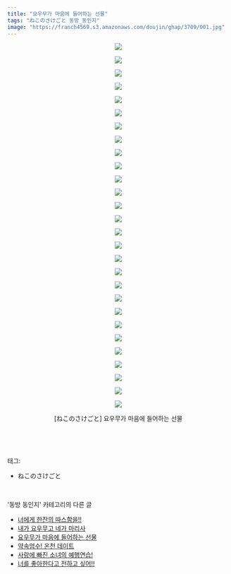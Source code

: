```yaml
---
title: "요우무가 마음에 들어하는 선물"
tags: "ねこのさけごと 동방_동인지"
image: "https://franch4569.s3.amazonaws.com/doujin/ghap/3709/001.jpg"
---
```

<div class="article">
<p style="text-align: center; clear: none; float: none;"><img src="{{ site.imgserver2 }}/ghap/3709/001.jpg"/></p>
<p style="text-align: center; clear: none; float: none;"><img src="{{ site.imgserver2 }}/ghap/3709/002.jpg"/></p>
<p style="text-align: center; clear: none; float: none;"><img src="{{ site.imgserver2 }}/ghap/3709/003.jpg"/></p>
<p style="text-align: center; clear: none; float: none;"><img src="{{ site.imgserver2 }}/ghap/3709/004.jpg"/></p>
<p style="text-align: center; clear: none; float: none;"><img src="{{ site.imgserver2 }}/ghap/3709/005.jpg"/></p>
<p style="text-align: center; clear: none; float: none;"><img src="{{ site.imgserver2 }}/ghap/3709/006.jpg"/></p>
<p style="text-align: center; clear: none; float: none;"><img src="{{ site.imgserver2 }}/ghap/3709/007.jpg"/></p>
<p style="text-align: center; clear: none; float: none;"><img src="{{ site.imgserver2 }}/ghap/3709/008.jpg"/></p>
<p style="text-align: center; clear: none; float: none;"><img src="{{ site.imgserver2 }}/ghap/3709/009.jpg"/></p>
<p style="text-align: center; clear: none; float: none;"><img src="{{ site.imgserver2 }}/ghap/3709/010.jpg"/></p>
<p style="text-align: center; clear: none; float: none;"><img src="{{ site.imgserver2 }}/ghap/3709/011.jpg"/></p>
<p style="text-align: center; clear: none; float: none;"><img src="{{ site.imgserver2 }}/ghap/3709/012.jpg"/></p>
<p style="text-align: center; clear: none; float: none;"><img src="{{ site.imgserver2 }}/ghap/3709/013.jpg"/></p>
<p style="text-align: center; clear: none; float: none;"><img src="{{ site.imgserver2 }}/ghap/3709/014.jpg"/></p>
<p style="text-align: center; clear: none; float: none;"><img src="{{ site.imgserver2 }}/ghap/3709/015.jpg"/></p>
<p style="text-align: center; clear: none; float: none;"><img src="{{ site.imgserver2 }}/ghap/3709/016.jpg"/></p>
<p style="text-align: center; clear: none; float: none;"><img src="{{ site.imgserver2 }}/ghap/3709/017.jpg"/></p>
<p style="text-align: center; clear: none; float: none;"><img src="{{ site.imgserver2 }}/ghap/3709/018.jpg"/></p>
<p style="text-align: center; clear: none; float: none;"><img src="{{ site.imgserver2 }}/ghap/3709/019.jpg"/></p>
<p style="text-align: center; clear: none; float: none;"><img src="{{ site.imgserver2 }}/ghap/3709/020.jpg"/></p>
<p style="text-align: center; clear: none; float: none;"><img src="{{ site.imgserver2 }}/ghap/3709/021.jpg"/></p>
<p style="text-align: center; clear: none; float: none;"><img src="{{ site.imgserver2 }}/ghap/3709/022.jpg"/></p>
<p style="text-align: center; clear: none; float: none;"><img src="{{ site.imgserver2 }}/ghap/3709/023.jpg"/></p>
<p style="text-align: center; clear: none; float: none;"><img src="{{ site.imgserver2 }}/ghap/3709/024.jpg"/></p>
<p style="text-align: center; clear: none; float: none;"><img src="{{ site.imgserver2 }}/ghap/3709/025.jpg"/></p>
<p style="text-align: center; clear: none; float: none;"><img src="{{ site.imgserver2 }}/ghap/3709/026.jpg"/></p>
<p style="text-align: center; clear: none; float: none;"><img src="{{ site.imgserver2 }}/ghap/3709/027.jpg"/></p>
<p style="text-align: center; clear: none; float: none;"><img src="{{ site.imgserver2 }}/ghap/3709/028.jpg"/></p>
<p style="text-align: center; clear: none; float: none;">[ねこのさけごと] 요우무가 마음에 들어하는 선물</p>
<p><br/></p>
</div><br/>
<div class="tagTrail">
<p>태그: </p>
<ul>
<li>ねこのさけごと</li>
</ul>
</div><br/>
<div class="another">
<p>'동방 동인지' 카테고리의 다른 글</p>
<ul>
<li><a href="/ghap_3720">너에게 한잔의 따스함을!!</a></li>
<li><a href="/ghap_3710">내가 요우무고 네가 마리사</a></li>
<li><a href="/ghap_3709">요우무가 마음에 들어하는 선물</a></li>
<li><a href="/ghap_3708">약속엄수! 온천 데이트</a></li>
<li><a href="/ghap_3707">사랑에 빠진 소녀의 예행연습!</a></li>
<li><a href="/ghap_3706">너를 좋아한다고 전하고 싶어!!</a></li>
</ul>
</div><br/>
<div class="cb_module cb_fluid">
<div class="cb_wrt cb_profile">
</div><!-- commentList close -->
</div><br/>
